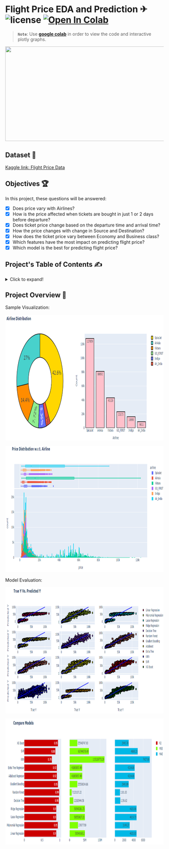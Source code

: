 # Flight Price EDA and Prediction ✈ ![license](https://img.shields.io/github/license/Pegah-Ardehkhani/Flight-Price-EDA-and-Prediction.svg) <a href="https://colab.research.google.com/drive/1cOAoQaJ-GNLSvTc6i5WU6WbrVWX-eXDT?usp=sharing" target="_parent\"><img src="https://colab.research.google.com/assets/colab-badge.svg" alt="Open In Colab"/></a>

> **`Note`**: Use [**google colab**](https://colab.research.google.com/drive/1cOAoQaJ-GNLSvTc6i5WU6WbrVWX-eXDT?usp=sharing) in order to view the code and interactive plotly graphs.

<p align="center">
  <img width="600" height="300" src="https://c.tenor.com/jWmfyhrj22cAAAAC/plane-flight.gif">
</p>

## Dataset 📔

[Kaggle link: Flight Price Data](https://www.kaggle.com/datasets/shubhambathwal/flight-price-prediction)

## Objectives 🏆

In this project, these questions will be answered:

* [x] Does price vary with Airlines?
* [x] How is the price affected when tickets are bought in just 1 or 2 days before departure?
* [x] Does ticket price change based on the departure time and arrival time?
* [x] How the price changes with change in Source and Destination?
* [x] How does the ticket price vary between Economy and Business class?
* [x] Which features have the most impact on predicting flight price?
* [x] Which model is the best for predicting flight price?

## Project's Table of Contents ✍️
<details>
  <summary>Click to expand!</summary>
  
1. Problem statement
2. Import Libraries and Data
3. Handling Missing Values
4. Data Analysis and Visualization
5. Outlier Detection
6. Check for Rare Categories
7. Categorical Variables Encoding
8. Dataset Splitting
9. Modeling and Parameter Optimization
10. Feature Importance
11. Results

</details>

## Project Overview 💼

Sample Visualization:

<p align="center">
  <img width="1200" height="400" src="https://github.com/Pegah-Ardehkhani/Flight-Price-EDA-and-Prediction/blob/main/images/airlines.PNG">
</p>

<p align="center">
  <img width="1200" height="400" src="https://github.com/Pegah-Ardehkhani/Flight-Price-EDA-and-Prediction/blob/main/images/airelines_price.PNG">
</p>

Model Evaluation:

<p align="center">
  <img width="1200" height="400" src="https://github.com/Pegah-Ardehkhani/Flight-Price-EDA-and-Prediction/blob/main/images/true_predicted.PNG">
</p>

<p align="center">
  <img width="1200" height="400" src="https://github.com/Pegah-Ardehkhani/Flight-Price-EDA-and-Prediction/blob/main/images/compare.PNG">
</p>
